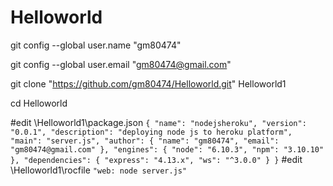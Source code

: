 # Helloworld

git config --global user.name "gm80474"

git config --global user.email "gm80474@gmail.com"

git clone "https://github.com/gm80474/Helloworld.git" Helloworld1

cd Helloworld

#edit \Helloworld1\package.json
`
{
  "name": "nodejsheroku",
  "version": "0.0.1",
  "description": "deploying node js to heroku platform",
  "main": "server.js",
  "author": {
    "name": "gm80474",
    "email": "gm80474@gmail.com"
  },
  "engines": {
    "node": "6.10.3",
    "npm": "3.10.10"
  },
  "dependencies": {
    "express": "4.13.x",
    "ws": "^3.0.0"
  }
}
`
#edit \Helloworld1\rocfile
`
"web: node server.js"
`

